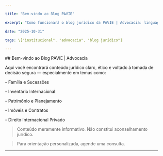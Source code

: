 ```yaml
---

title: "Bem-vindo ao Blog PAVIE"

excerpt: "Como funcionará o blog jurídico da PAVIE | Advocacia: linguagem clara, ética OAB e foco em decisões seguras."

date: "2025-10-31"

tags: \["institucional", "advocacia", "blog jurídico"]

---
```




\## Bem-vindo ao Blog PAVIE | Advocacia



Aqui você encontrará conteúdo jurídico claro, ético e voltado à tomada de decisão segura — especialmente em temas como:



\- Família e Sucessões

\- Inventário Internacional

\- Patrimônio e Planejamento

\- Imóveis e Contratos

\- Direito Internacional Privado



> Conteúdo meramente informativo. Não constitui aconselhamento jurídico.  

> Para orientação personalizada, agende uma consulta.



---



